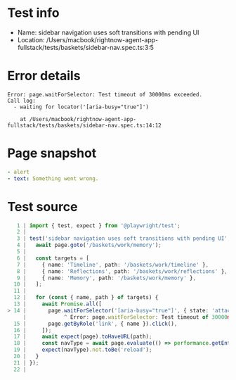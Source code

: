 # Test info

- Name: sidebar navigation uses soft transitions with pending UI
- Location: /Users/macbook/rightnow-agent-app-fullstack/tests/baskets/sidebar-nav.spec.ts:3:5

# Error details

```
Error: page.waitForSelector: Test timeout of 30000ms exceeded.
Call log:
  - waiting for locator('[aria-busy="true"]')

    at /Users/macbook/rightnow-agent-app-fullstack/tests/baskets/sidebar-nav.spec.ts:14:12
```

# Page snapshot

```yaml
- alert
- text: Something went wrong.
```

# Test source

```ts
   1 | import { test, expect } from '@playwright/test';
   2 |
   3 | test('sidebar navigation uses soft transitions with pending UI', async ({ page }) => {
   4 |   await page.goto('/baskets/work/memory');
   5 |
   6 |   const targets = [
   7 |     { name: 'Timeline', path: '/baskets/work/timeline' },
   8 |     { name: 'Reflections', path: '/baskets/work/reflections' },
   9 |     { name: 'Memory', path: '/baskets/work/memory' },
  10 |   ];
  11 |
  12 |   for (const { name, path } of targets) {
  13 |     await Promise.all([
> 14 |       page.waitForSelector('[aria-busy="true"]', { state: 'attached' }),
     |            ^ Error: page.waitForSelector: Test timeout of 30000ms exceeded.
  15 |       page.getByRole('link', { name }).click(),
  16 |     ]);
  17 |     await expect(page).toHaveURL(path);
  18 |     const navType = await page.evaluate(() => performance.getEntriesByType('navigation').at(-1)?.type);
  19 |     expect(navType).not.toBe('reload');
  20 |   }
  21 | });
  22 |
```
